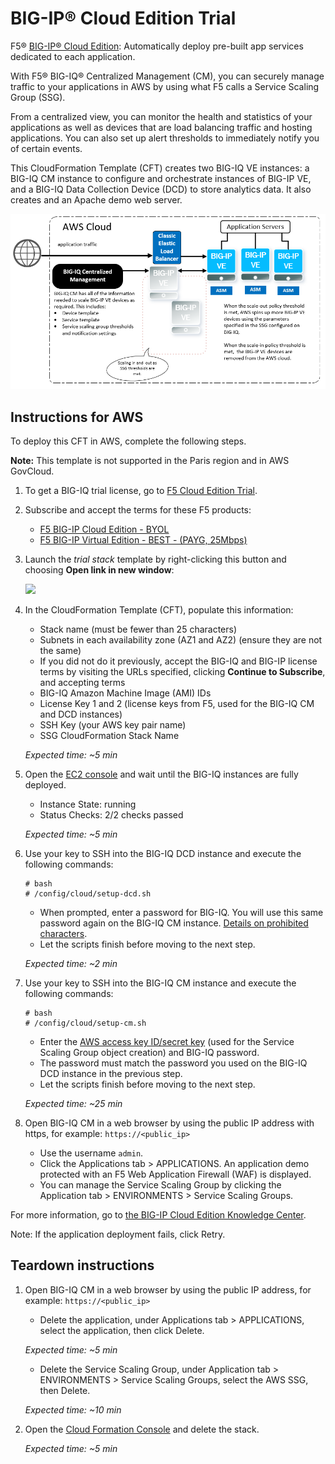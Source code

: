 BIG-IP® Cloud Edition Trial
===========================

F5® [BIG-IP® Cloud Edition](https://www.f5.com/pdf/products/f5_bigip_cloud_edition_solution_overview.pdf): Automatically deploy pre-built app services dedicated to each application.

With F5® BIG-IQ® Centralized Management (CM), you can securely manage traffic to your applications in AWS by using what F5 calls a Service Scaling Group (SSG).

From a centralized view, you can monitor the health and statistics of your applications as well as devices that are load balancing traffic and hosting applications. You can also set up alert thresholds to immediately notify you of certain events.

This CloudFormation Template (CFT) creates two BIG-IQ VE instances: a BIG-IQ CM instance to configure and orchestrate instances of BIG-IP VE, and a BIG-IQ Data Collection Device (DCD) to store analytics data. It also creates and an Apache demo web server.

![Deployment Diagram](images/aws-ssg-example-in-cloud.png)

Instructions for AWS
--------------------

To deploy this CFT in AWS, complete the following steps.

**Note:** This template is not supported in the Paris region and in AWS GovCloud.

1. To get a BIG-IQ trial license, go to [F5 Cloud Edition Trial](https://f5.com/products/trials/product-trials).

2. Subscribe and accept the terms for these F5 products:

   * [F5 BIG-IP Cloud Edition - BYOL](https://aws.amazon.com/marketplace/pp/B07DR2WGJJ)
   * [F5 BIG-IP Virtual Edition - BEST - (PAYG, 25Mbps)](https://aws.amazon.com/marketplace/pp/B079C4WR32)

3. Launch the *trial stack* template by right-clicking this button and choosing **Open link in new window**: 

   <a href="https://console.aws.amazon.com/cloudformation/home?region=us-east-1#/stacks/new?stackName=BIG-IP-CE-demo&templateURL=https:%2F%2Fs3.amazonaws.com%2Fbig-iq-quickstart-cf-templates%2F6.0.0%2Fbigiq-cm-dcd-pair-with-ssg.template" target="_blank">
   
   <img src="https://s3.amazonaws.com/cloudformation-examples/cloudformation-launch-stack.png"/></a>

4. In the CloudFormation Template (CFT), populate this information:

   * Stack name (must be fewer than 25 characters)
   * Subnets in each availability zone (AZ1 and AZ2) (ensure they are not the same)
   * If you did not do it previously, accept the BIG-IQ and BIG-IP license terms by visiting the URLs specified, clicking **Continue to Subscribe**, and accepting terms
   * BIG-IQ Amazon Machine Image (AMI) IDs
   * License Key 1 and 2 (license keys from F5, used for the BIG-IQ CM and DCD instances)
   * SSH Key (your AWS key pair name)
   * SSG CloudFormation Stack Name

   *Expected time: ~5 min*

5. Open the [EC2 console](https://console.aws.amazon.com/ec2/v2/home) and wait until the BIG-IQ instances are fully deployed.

   * Instance State: running
   * Status Checks: 2/2 checks passed

   *Expected time: ~5 min*

6. Use your key to SSH into the BIG-IQ DCD instance and execute the following commands:

   ```
   # bash
   # /config/cloud/setup-dcd.sh
   ```

   * When prompted, enter a password for BIG-IQ. You will use this same password again on the BIG-IQ CM instance. [Details on prohibited characters](https://support.f5.com/csp/article/K2873).
   * Let the scripts finish before moving to the next step.

   *Expected time: ~2 min*

7. Use your key to SSH into the BIG-IQ CM instance and execute the following commands:

   ```
   # bash
   # /config/cloud/setup-cm.sh
   ```

   * Enter the [AWS access key ID/secret key](https://docs.aws.amazon.com/general/latest/gr/managing-aws-access-keys.html) (used for the Service Scaling Group object creation) and BIG-IQ password.
   * The password must match the password you used on the BIG-IQ DCD instance in the previous step.
   * Let the scripts finish before moving to the next step.

   *Expected time: ~25 min*

8. Open BIG-IQ CM in a web browser by using the public IP address with https, for example: ``https://<public_ip>``

   * Use the username `admin`.
   * Click the Applications tab > APPLICATIONS. An application demo protected with an F5 Web Application Firewall (WAF) is displayed.
   * You can manage the Service Scaling Group by clicking the Application tab > ENVIRONMENTS > Service Scaling Groups.

For more information, go to [the BIG-IP Cloud Edition Knowledge Center](https://support.f5.com/csp/knowledge-center/software/BIG-IP?module=BIG-IP%20Cloud%20Edition).

Note: If the application deployment fails, click Retry.

Teardown instructions
---------------------
1. Open BIG-IQ CM in a web browser by using the public IP address, for example: ``https://<public_ip>``

   * Delete the application, under Applications tab > APPLICATIONS, select the application, then click Delete.

   *Expected time: ~5 min*

   * Delete the Service Scaling Group, under Application tab > ENVIRONMENTS > Service Scaling Groups, select the AWS SSG, then Delete.

   *Expected time: ~10 min*

2. Open the [Cloud Formation Console](https://console.aws.amazon.com/cloudformation/) and delete the stack.

   *Expected time: ~5 min*


